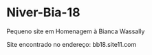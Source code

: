 # Niver-Bia-18
Pequeno site em Homenagem à Bianca Wassally

Site encontrado no endereço: bb18.site11.com
